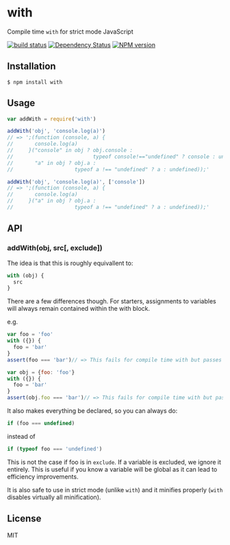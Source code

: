 # with

Compile time `with` for strict mode JavaScript

[![build status](https://secure.travis-ci.org/ForbesLindesay/with.png)](http://travis-ci.org/ForbesLindesay/with)
[![Dependency Status](https://img.shields.io/david/ForbesLindesay/with.svg)](https://david-dm.org/ForbesLindesay/with)
[![NPM version](https://img.shields.io/npm/v/with.svg)](https://www.npmjs.com/package/with)

## Installation

    $ npm install with

## Usage

```js
var addWith = require('with')

addWith('obj', 'console.log(a)')
// => ';(function (console, a) {
//       console.log(a)
//     }("console" in obj ? obj.console :
//                          typeof console!=="undefined" ? console : undefined,
//       "a" in obj ? obj.a :
//                    typeof a !== "undefined" ? a : undefined));'

addWith('obj', 'console.log(a)', ['console'])
// => ';(function (console, a) {
//       console.log(a)
//     }("a" in obj ? obj.a :
//                    typeof a !== "undefined" ? a : undefined));'
```

## API

### addWith(obj, src[, exclude])

The idea is that this is roughly equivallent to:

```js
with (obj) {
  src
}
```

There are a few differences though.  For starters, assignments to variables will always remain contained within the with block.

e.g.

```js
var foo = 'foo'
with ({}) {
  foo = 'bar'
}
assert(foo === 'bar')// => This fails for compile time with but passes for native with

var obj = {foo: 'foo'}
with ({}) {
  foo = 'bar'
}
assert(obj.foo === 'bar')// => This fails for compile time with but passes for native with
```

It also makes everything be declared, so you can always do:

```js
if (foo === undefined)
```

instead of

```js
if (typeof foo === 'undefined')
```

This is not the case if foo is in `exclude`.  If a variable is excluded, we ignore it entirely.  This is useful if you know a variable will be global as it can lead to efficiency improvements.

It is also safe to use in strict mode (unlike `with`) and it minifies properly (`with` disables virtually all minification).

## License

  MIT